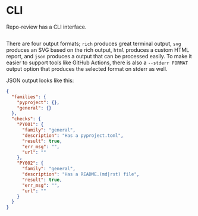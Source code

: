 # CLI

Repo-review has a CLI interface.

```{program-output} python -m repo_review --help

```

There are four output formats; `rich` produces great terminal output, `svg`
produces an SVG based on the rich output, `html` produces a custom HTML report,
and `json` produces a output that can be processed easily. To make it easier to
support tools like GitHub Actions, there is also a `--stderr FORMAT` output option
that produces the selected format on stderr as well.

JSON output looks like this:

```json
{
  "families": {
    "pyproject": {},
    "general": {}
  },
  "checks": {
    "PY001": {
      "family": "general",
      "description": "Has a pyproject.toml",
      "result": true,
      "err_msg": "",
      "url": ""
    },
    "PY002": {
      "family": "general",
      "description": "Has a README.(md|rst) file",
      "result": true,
      "err_msg": "",
      "url": ""
    }
  }
}
```
